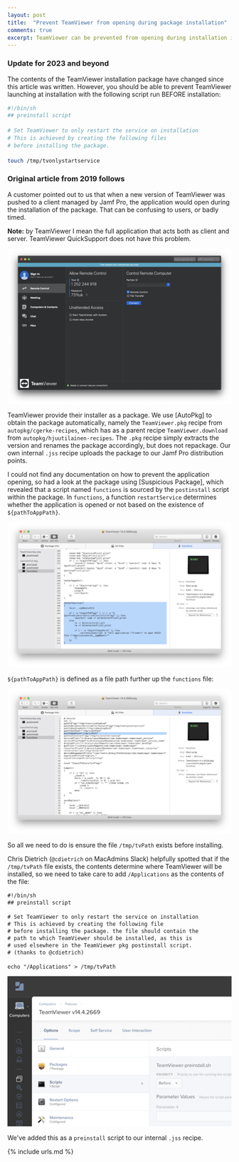 ```yaml
---
layout: post
title:  "Prevent TeamViewer from opening during package installation"
comments: true
excerpt: TeamViewer can be prevented from opening during installation if a specific file is placed in the tmp folder before installation. This can be achieved with the use of a preinstall script.
---
```


### Update for 2023 and beyond

The contents of the TeamViewer installation package have changed since this article was written. However, you should be able to prevent TeamViewer launching at installation with the following script run BEFORE installation:

```bash
#!/bin/sh
## preinstall script

# Set TeamViewer to only restart the service on installation
# This is achieved by creating the following files
# before installing the package. 

touch /tmp/tvonlystartservice
```

### Original article from 2019 follows

A customer pointed out to us that when a new version of TeamViewer was pushed to a client managed by Jamf Pro, the application would open during the installation of the package. That can be confusing to users, or badly timed.

**Note:** by TeamViewer I mean the full application that acts both as client and server. TeamViewer QuickSupport does not have this problem.

![TeamViewer main window](/assets/images/teamviewer.png)

TeamViewer provide their installer as a package. We use [AutoPkg] to obtain the package automatically, namely the `TeamViewer.pkg` recipe from `autopkg/cgerke-recipes`, which has as a parent recipe `TeamViewer.download` from `autopkg/hjuutilainen-recipes`. The `.pkg` recipe simply extracts the version and renames the package accordingly, but does not repackage. Our own internal `.jss` recipe uploads the package to our Jamf Pro distribution points.

I could not find any documentation on how to prevent the application opening, so had a look at the package using [Suspicious Package], which revealed that a script named `functions` is sourced by the `postinstall` script within the package. In `functions`, a function `restartService` determines whether the application is opened or not based on the existence of `${pathToAppPath}`.

![TeamViewer in Suspicious Package](/assets/images/suspicious-teamviewer.png)

`${pathToAppPath}` is defined as a file path further up the `functions` file:

![TeamViewer in Suspicious Package (2)](/assets/images/suspicious-teamviewer2.png)

So all we need to do is ensure the file `/tmp/tvPath` exists before installing.

Chris Dietrich (`@cdietrich` on MacAdmins Slack) helpfully spotted that if the `/tmp/tvPath` file exists, the contents determine where TeamViewer will be installed, so we need to take care to add `/Applications` as the contents of the file:

```
#!/bin/sh
## preinstall script

# Set TeamViewer to only restart the service on installation
# This is achieved by creating the following file
# before installing the package. the file should contain the
# path to which TeamViewer should be installed, as this is
# used elsewhere in the TeamViewer pkg postinstall script.
# (thanks to @cdietrich)

echo "/Applications" > /tmp/tvPath
```

![TeamViewer Policy in Jamf Pro](/assets/images/teamviewer-policy.png)

We've added this as a `preinstall` script to our internal `.jss` recipe.

{% include urls.md %}
